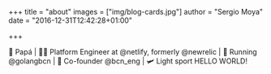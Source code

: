+++
title = "about"
images = ["img/blog-cards.jpg"]
author = "Sergio Moya"
date = "2016-12-31T12:42:28+01:00"

+++

👶 Papá | 👨‍💻 Platform Engineer at @netlify, formerly @newrelic | 📣 Running @golangbcn | 📢 Co-founder @bcn_eng | 🛩️ Light sport HELLO WORLD!
